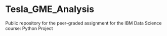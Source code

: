 # Tesla_GME_Analysis
Public repository for the peer-graded assignment for the IBM Data Science course: Python Project

